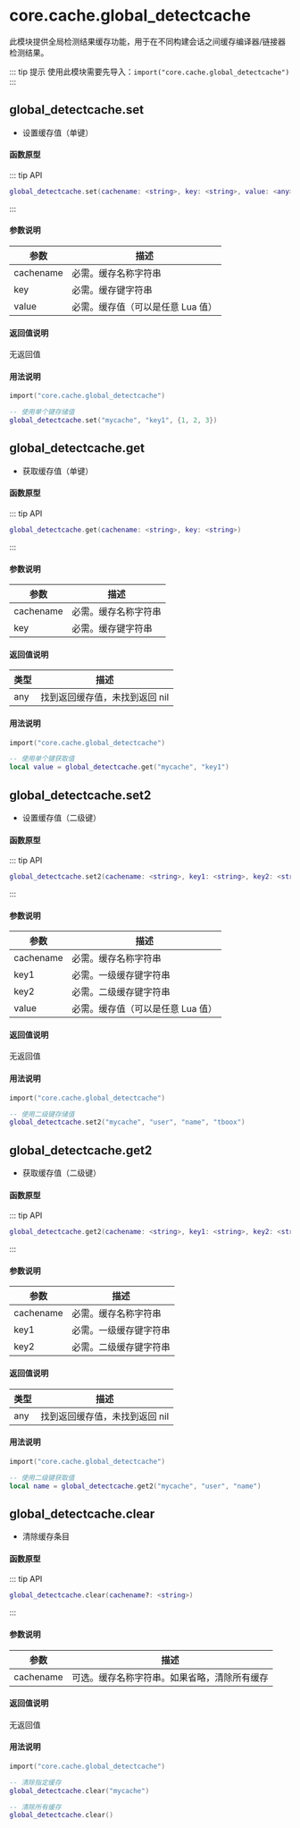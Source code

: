 # core.cache.global_detectcache

此模块提供全局检测结果缓存功能，用于在不同构建会话之间缓存编译器/链接器检测结果。

::: tip 提示
使用此模块需要先导入：`import("core.cache.global_detectcache")`
:::

## global_detectcache.set

- 设置缓存值（单键）

#### 函数原型

::: tip API
```lua
global_detectcache.set(cachename: <string>, key: <string>, value: <any>)
```
:::

#### 参数说明

| 参数 | 描述 |
|------|------|
| cachename | 必需。缓存名称字符串 |
| key | 必需。缓存键字符串 |
| value | 必需。缓存值（可以是任意 Lua 值） |

#### 返回值说明

无返回值

#### 用法说明

```lua
import("core.cache.global_detectcache")

-- 使用单个键存储值
global_detectcache.set("mycache", "key1", {1, 2, 3})
```

## global_detectcache.get

- 获取缓存值（单键）

#### 函数原型

::: tip API
```lua
global_detectcache.get(cachename: <string>, key: <string>)
```
:::

#### 参数说明

| 参数 | 描述 |
|------|------|
| cachename | 必需。缓存名称字符串 |
| key | 必需。缓存键字符串 |

#### 返回值说明

| 类型 | 描述 |
|------|------|
| any | 找到返回缓存值，未找到返回 nil |

#### 用法说明

```lua
import("core.cache.global_detectcache")

-- 使用单个键获取值
local value = global_detectcache.get("mycache", "key1")
```

## global_detectcache.set2

- 设置缓存值（二级键）

#### 函数原型

::: tip API
```lua
global_detectcache.set2(cachename: <string>, key1: <string>, key2: <string>, value: <any>)
```
:::

#### 参数说明

| 参数 | 描述 |
|------|------|
| cachename | 必需。缓存名称字符串 |
| key1 | 必需。一级缓存键字符串 |
| key2 | 必需。二级缓存键字符串 |
| value | 必需。缓存值（可以是任意 Lua 值） |

#### 返回值说明

无返回值

#### 用法说明

```lua
import("core.cache.global_detectcache")

-- 使用二级键存储值
global_detectcache.set2("mycache", "user", "name", "tboox")
```

## global_detectcache.get2

- 获取缓存值（二级键）

#### 函数原型

::: tip API
```lua
global_detectcache.get2(cachename: <string>, key1: <string>, key2: <string>)
```
:::

#### 参数说明

| 参数 | 描述 |
|------|------|
| cachename | 必需。缓存名称字符串 |
| key1 | 必需。一级缓存键字符串 |
| key2 | 必需。二级缓存键字符串 |

#### 返回值说明

| 类型 | 描述 |
|------|------|
| any | 找到返回缓存值，未找到返回 nil |

#### 用法说明

```lua
import("core.cache.global_detectcache")

-- 使用二级键获取值
local name = global_detectcache.get2("mycache", "user", "name")
```

## global_detectcache.clear

- 清除缓存条目

#### 函数原型

::: tip API
```lua
global_detectcache.clear(cachename?: <string>)
```
:::

#### 参数说明

| 参数 | 描述 |
|------|------|
| cachename | 可选。缓存名称字符串。如果省略，清除所有缓存 |

#### 返回值说明

无返回值

#### 用法说明

```lua
import("core.cache.global_detectcache")

-- 清除指定缓存
global_detectcache.clear("mycache")

-- 清除所有缓存
global_detectcache.clear()
```
